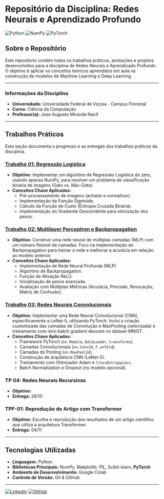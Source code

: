 # Repositório da Disciplina: Redes Neurais e Aprendizado Profundo

![Python](https://img.shields.io/badge/Python-3776AB?style=flat-square&logo=python&logoColor=white)
![NumPy](https://img.shields.io/badge/NumPy-013243?style=flat-square&logo=numpy&logoColor=white)
![PyTorch](https://img.shields.io/badge/PyTorch-EE4C2C?style=flat-square&logo=pytorch&logoColor=white)

## Sobre o Repositório

Este repositório contém todos os trabalhos práticos, anotações e projetos desenvolvidos para a disciplina de Redes Neurais e Aprendizado Profundo. O objetivo é aplicar os conceitos teóricos aprendidos em aula na construção de modelos de Machine Learning e Deep Learning.

---

### Informações da Disciplina

* **Universidade:** Universidade Federal de Viçosa - Campus Florestal
* **Curso:** Ciência da Computação
* **Professor(a):** Jose Augusto Miranda Nacif

---

## Trabalhos Práticos

Esta seção documenta o progresso e as entregas dos trabalhos práticos da disciplina.

### [Trabalho 01: Regressão Logística](./TP01-Regressao-Logistica/)

* **Objetivo:** Implementar um algoritmo de Regressão Logística do zero, usando apenas NumPy, para resolver um problema de classificação binária de imagens (Gato vs. Não-Gato).
* **Conceitos Chave Aplicados:**
    * Pré-processamento de imagens (achatar e normalizar).
    * Implementação da Função Sigmoide.
    * Cálculo da Função de Custo (Entropia Cruzada Binária).
    * Implementação do Gradiente Descendente para otimização dos pesos.

### [Trabalho 02: Multilayer Perceptron e Backpropagation](./TP02-Backpropagation/)

* **Objetivo:** Construir uma rede neural de múltiplas camadas (MLP) com um número flexível de camadas. Foco na implementação do Backpropagation para treinar a rede e melhorar a acurácia em relação ao modelo anterior.
* **Conceitos Chave Aplicados:**
    * Implementação de Rede Neural Profunda (MLP).
    * Algoritmo de Backpropagation.
    * Função de Ativação ReLU.
    * Inicialização de pesos avançada.
    * Avaliação com Múltiplas Métricas (Acurácia, Precisão, Revocação, Matriz de Confusão).

### [Trabalho 03: Redes Neurais Convolucionais](./TP03-CNN/)

* **Objetivo:** Implementar uma Rede Neural Convolucional (CNN), especificamente a LeNet-5, utilizando PyTorch. Inclui a criação customizada das camadas de Convolução e MaxPooling (vetorizada) e treinamento com mini-batch gradient descent no dataset MNIST.
* **Conceitos Chave Aplicados:**
    * Framework PyTorch (`nn.Module`, `DataLoader`, `transforms`).
    * Camadas Convolucionais (`nn.Conv2d`, `F.unfold`).
    * Camadas de Pooling (`nn.MaxPool2d`).
    * Construção de arquitetura CNN (LeNet-5).
    * Treinamento com Otimizador Adam e `CrossEntropyLoss`.
    * Batch Normalization e Dropout (no modelo opcional).

### TP 04: Redes Neurais Recursivas

* **Objetivo:** ` `
* **Entrega:** 28/10

### TPF-01: Reprodução de Artigo com Transformer

* **Objetivo:** Escolha e reprodução dos resultados de um artigo científico que utiliza a arquitetura Transformer.
* **Entrega:** 04/11

---

## Tecnologias Utilizadas

* **Linguagem:** Python
* **Bibliotecas Principais:** NumPy, Matplotlib, PIL, Scikit-learn, **PyTorch**
* **Ambiente de Desenvolvimento:** Google Colab
* **Controle de Versão:** Git & GitHub

---

[![LinkedIn](https://img.shields.io/badge/LinkedIn-0077B5?style=for-the-badge&logo=linkedin&logoColor=white)](https://www.linkedin.com/in/henrique-alves-5237862ab/)
[![GitHub](https://img.shields.io/badge/GitHub-181717?style=for-the-badge&logo=github&logoColor=white)](https://github.com/alveshenriique)
